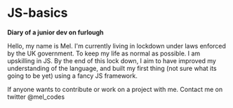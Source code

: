 # JS-basics

<b>Diary of a junior dev on furlough</b>

Hello, my name is Mel. I'm currently living in lockdown under laws enforced by the UK government. To keep my life as normal as possible. I am upskilling in JS. By the end of this lock down, I aim to have improved my understanding of the language, and built my first thing (not sure what its going to be yet) using a fancy JS framework. 

If anyone wants to contribute or work on a project with me. Contact me on twitter @mel_codes


